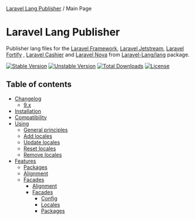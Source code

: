 [Laravel Lang Publisher][link_source] / Main Page

# Laravel Lang Publisher

Publisher lang files for the [Laravel Framework][link_laravel], [Laravel Jetstream][link_jetstream], [Laravel Fortify][link_fortify]
, [Laravel Cashier][link_cashier] and [Laravel Nova][link_nova] from [Laravel-Lang/lang][link_laravel_lang] package.

[![Stable Version][badge_stable]][link_packagist]
[![Unstable Version][badge_unstable]][link_packagist]
[![Total Downloads][badge_downloads]][link_packagist]
[![License][badge_license]][link_license]


## Table of contents

* [Changelog](changelog/index.md)
    * [9.x](changelog/9-x.md)
* [Installation](installation.md)
* [Compatibility](compatibility.md)
* [Using](using/index.md)
    * [General principles](using/general-principles.md)
    * [Add locales](using/add.md)
    * [Update locales](using/update.md)
    * [Reset locales](using/reset.md)
    * [Remove locales](using/remove.md)
* [Features](features/index.md)
    * [Packages](features/packages.md)
    * [Alignment](features/alignment.md)
    * [Facades](features/facades.md)
        * [Alignment](features/alignment.md)
        * [Facades](features/facades.md)
            * [Config](features/facades.md#config)
            * [Locales](features/facades.md#locales)
            * [Packages](features/facades.md#packages)

[badge_downloads]:      https://img.shields.io/packagist/dt/andrey-helldar/laravel-lang-publisher.svg?style=flat-square

[badge_license]:        https://img.shields.io/packagist/l/andrey-helldar/laravel-lang-publisher.svg?style=flat-square

[badge_stable]:         https://img.shields.io/github/v/release/andrey-helldar/laravel-lang-publisher?label=stable&style=flat-square

[badge_unstable]:       https://img.shields.io/badge/unstable-dev--main-orange?style=flat-square

[link_cashier]:         https://laravel.com/docs/8.x/billing

[link_fortify]:         https://github.com/laravel/fortify

[link_jetstream]:       https://jetstream.laravel.com

[link_laravel]:         https://laravel.com

[link_laravel_lang]:    https://github.com/Laravel-Lang/lang

[link_license]:         license.md

[link_nova]:            https://nova.laravel.com

[link_packagist]:       https://packagist.org/packages/andrey-helldar/laravel-lang-publisher

[link_source]:          https://github.com/andrey-helldar/laravel-lang-publisher
